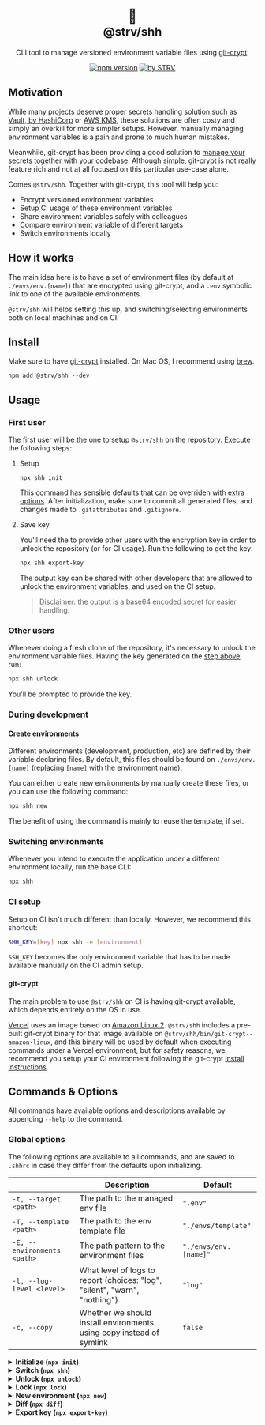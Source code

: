 <div align="center">

<h1>🤫<br /><small>@strv/shh</small></h1>

CLI tool to manage versioned environment variable files using [git-crypt](https://www.agwa.name/projects/git-crypt/).

[![npm version](https://badge.fury.io/js/@strv%2Fshh.svg)](https://www.npmjs.com/package/@strv/shh) [![by STRV](https://img.shields.io/badge/by-STRV-ec0d32)](https://www.strv.com/)

</div>

## Motivation

While many projects deserve proper secrets handling solution such as [Vault, by HashiCorp](https://www.vaultproject.io/) or [AWS KMS](https://aws.amazon.com/kms/), these solutions are often costy and simply an overkill for more simpler setups. However, manually managing environment variables is a pain and prone to much human mistakes.

Meanwhile, git-crypt has been providing a good solution to [manage your secrets together with your codebase](https://dev.to/heroku/how-to-manage-your-secrets-with-git-crypt-56ih). Although simple, git-crypt is not really feature rich and not at all focused on this particular use-case alone.

Comes `@strv/shh`. Together with git-crypt, this tool will help you:

- Encrypt versioned environment variables
- Setup CI usage of these environment variables
- Share environment variables safely with colleagues
- Compare environment variable of different targets
- Switch environments locally

## How it works

The main idea here is to have a set of environment files (by default at `./envs/env.[name]`) that are encrypted using git-crypt, and a `.env` symbolic link to one of the available environments.

`@strv/shh` will helps setting this up, and switching/selecting environments both on local machines and on CI.

## Install

Make sure to have [git-crypt](https://github.com/AGWA/git-crypt) installed. On Mac OS, I recommend using [brew](https://github.com/AGWA/git-crypt/blob/master/INSTALL.md#installing-on-mac-os-x).

```shell
npm add @strv/shh --dev
```

## Usage

### First user

The first user will be the one to setup `@strv/shh` on the repository. Execute the following steps:

1. Setup

   ```shell
   npx shh init
   ```

   This command has sensible defaults that can be overriden with extra [options](#options). After initialization, make sure to commit all generated files, and changes made to `.gitattributes` and `.gitignore`.

2. Save key

   You'll need the to provide other users with the encryption key in order to unlock the repository (or for CI usage). Run the following to get the key:

   ```sh
   npx shh export-key
   ```

   The output key can be shared with other developers that are allowed to unlock the environment variables, and used on the CI setup.

   > Disclaimer: the output is a base64 encoded secret for easier handling.

### Other users

Whenever doing a fresh clone of the repository, it's necessary to unlock the environment variable files. Having the key generated on the [step above](#2-save-key), run:

```sh
npx shh unlock
```

You'll be prompted to provide the key.

### During development

#### Create environments

Different environments (development, production, etc) are defined by their variable declaring files. By default, this files should be found on `./envs/env.[name]` (replacing `[name]` with the environment name).

You can either create new environments by manually create these files, or you can use the following command:

```sh
npx shh new
```

The benefit of using the command is mainly to reuse the template, if set.

### Switching environments

Whenever you intend to execute the application under a different environment locally, run the base CLI:

```sh
npx shh
```

### CI setup

Setup on CI isn't much different than locally. However, we recommend this shortcut:

```sh
SHH_KEY=[key] npx shh -e [environment]
```

`SSH_KEY` becomes the only environment variable that has to be made available manually on the CI admin setup.

#### git-crypt

The main problem to use `@strv/shh` on CI is having git-crypt available, which depends entirely on the OS in use.

[Vercel](https://vercel.com/docs/concepts/deployments/build-image) uses an image based on [Amazon Linux 2](https://aws.amazon.com/amazon-linux-2). `@strv/shh` includes a pre-built git-crypt binary for that image available on `@strv/shh/bin/git-crypt--amazon-linux`, and this binary will be used by default when executing commands under a Vercel environment, but for safety reasons, we recommend you setup your CI environment following the git-crypt [install instructions](https://github.com/AGWA/git-crypt/blob/master/INSTALL.md).

## Commands & Options

All commands have available options and descriptions available by appending `--help` to the command.

### Global options

The following options are available to all commands, and are saved to `.shhrc` in case they differ from the defaults upon initializing.

|                             | Description                                                                | Default               |
| --------------------------- | -------------------------------------------------------------------------- | --------------------- |
| `-t, --target <path>`       | The path to the managed env file                                           | `".env"`              |
| `-T, --template <path>`     | The path to the env template file                                          | `"./envs/template"`   |
| `-E, --environments <path>` | The path pattern to the environment files                                  | `"./envs/env.[name]"` |
| `-l, --log-level <level>`   | What level of logs to report (choices: "log", "silent", "warn", "nothing") | `"log"`               |
| `-c, --copy`                | Whether we should install environments using copy instead of symlink       | `false`               |

<details>
  <summary><strong>Initialize (<code>npx init</code>)</strong></summary>
  <hr />

Initializes `@strv/shh` and git-crypt setup.

|             | Description                    | Default  |
| ----------- | ------------------------------ | -------- |
| `-y, --yes` | Confirm YES to warning prompts | prompted |

  <hr />
</details>

<details>
  <summary><strong>Switch (<code>npx shh</code>)</strong></summary>
  <hr />

Switch to an available environment. Options:

|                            | Description                  | Default  |
| -------------------------- | ---------------------------- | -------- |
| `-e, --environment <name>` | The environment to switch to | prompted |

  <hr />
</details>

<details>
  <summary><strong>Unlock (<code>npx unlock</code>)</strong></summary>
  <hr />

Unlock repository using git-crypt. Options:

|                           | Environment variable | Description            | Default  |
| ------------------------- | -------------------- | ---------------------- | -------- |
| `-k, --encoded-key <key>` | `SHH_KEY`            | The base64 encoded key | prompted |

  <hr />
</details>

<details>
  <summary><strong>Lock (<code>npx lock</code>)</strong></summary>
  <hr />

Locks the repository's and encrypt environment files.

|             | Description                    | Default  |
| ----------- | ------------------------------ | -------- |
| `-y, --yes` | Confirm YES to warning prompts | prompted |

  <hr />
</details>

<details>
  <summary><strong>New environment (<code>npx new</code>)</strong></summary>
  <hr />

Create a new environment based on the template. Options:

|                            | Description                | Default  |
| -------------------------- | -------------------------- | -------- |
| `-e, --environment <name>` | The environment to install | prompted |

  <hr />
</details>

<details>
  <summary><strong>Diff (<code>npx diff</code>)</strong></summary>
  <hr />

Compares variables available on all environments (including template).

  <hr />
</details>

<details>
  <summary><strong>Export key (<code>npx export-key</code>)</strong></summary>
  <hr />

Outputs a base64 encoded version of the encryption key.

  <hr />
</details>
